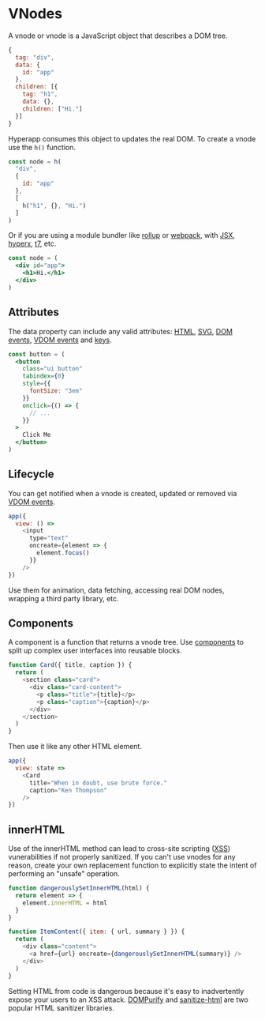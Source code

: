 # VNodes

A vnode or vnode is a JavaScript object that describes a DOM tree.

```js
{
  tag: "div",
  data: {
    id: "app"
  },
  children: [{
    tag: "h1",
    data: {},
    children: ["Hi."]
  }]
}
```

Hyperapp consumes this object to updates the real DOM. To create a vnode use the `h()` function.

```js
const node = h(
  "div",
  {
    id: "app"
  },
  [
    h("h1", {}, "Hi.")
  ]
)
```

Or if you are using a module bundler like [rollup](https://github.com/rollup/rollup) or [webpack](https://github.com/webpack/webpack), with [JSX](/docs/jsx.md), [hyperx](/docs/hyperx.md), [t7](https://github.com/trueadm/t7), etc.

```jsx
const node = (
  <div id="app">
    <h1>Hi.</h1>
  </div>
)
```

## Attributes

The data property can include any valid attributes: [HTML](https://developer.mozilla.org/en-US/docs/Web/HTML/Attributes), [SVG](https://developer.mozilla.org/en-US/docs/Web/SVG/Attribute), [DOM events](https://developer.mozilla.org/en-US/docs/Web/Events), [VDOM events](/docs/vdom-events.md) and [keys](/docs/keys.md).

```jsx
const button = (
  <button
    class="ui button"
    tabindex={0}
    style={{
      fontSize: "3em"
    }}
    onclick={() => {
      // ...
    }}
  >
    Click Me
  </button>
)
```

## Lifecycle

You can get notified when a vnode is created, updated or removed via [VDOM events](/docs/vdoom-events.md).

```js
app({
  view: () =>
    <input
      type="text"
      oncreate={element => {
        element.focus()
      }}
    />
})
```

Use them for animation, data fetching, accessing real DOM nodes, wrapping a third party library, etc.

## Components

A component is a function that returns a vnode tree. Use [components](/docs/components.md) to split up complex user interfaces into reusable blocks.

```js
function Card({ title, caption }) {
  return (
    <section class="card">
      <div class="card-content">
        <p class="title">{title}</p>
        <p class="caption">{caption}</p>
      </div>
    </section>
  )
}
```

Then use it like any other HTML element.

```js
app({
  view: state =>
    <Card
      title="When in doubt, use brute force."
      caption="Ken Thompson"
    />
})
```

## innerHTML

Use of the innerHTML method can lead to cross-site scripting ([XSS](https://en.wikipedia.org/wiki/Cross-site_scripting)) vunerabilities if not properly sanitized. If you can't use vnodes for any reason, create your own replacement function to explicitly state the intent of performing an "unsafe" operation.

```js
function dangerouslySetInnerHTML(html) {
  return element => {
    element.innerHTML = html
  }
}

function ItemContent({ item: { url, summary } }) {
  return (
    <div class="content">
      <a href={url} oncreate={dangerouslySetInnerHTML(summary)} />
    </div>
  )
}
```

Setting HTML from code is dangerous because it's easy to inadvertently expose your users to an XSS attack. [DOMPurify](https://github.com/cure53/DOMPurify) and [sanitize-html](https://github.com/punkave/sanitize-html) are two popular HTML sanitizer libraries.
